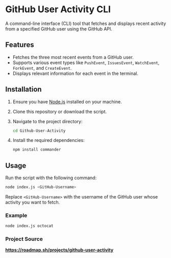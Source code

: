 # GitHub User Activity CLI

A command-line interface (CLI) tool that fetches and displays recent activity from a specified GitHub user using the GitHub API.

## Features

- Fetches the three most recent events from a GitHub user.
- Supports various event types like `PushEvent`, `IssuesEvent`, `WatchEvent`, `ForkEvent`, and `CreateEvent`.
- Displays relevant information for each event in the terminal.

## Installation

1. Ensure you have [Node.js](https://nodejs.org/) installed on your machine.

2. Clone this repository or download the script.

3. Navigate to the project directory:

   ```bash
   cd Github-User-Activity
   ```

4. Install the required dependencies:

   ```bash
   npm install commander
   ```

## Usage

Run the script with the following command:

```bash
node index.js <GitHub-Username>
```

Replace `<GitHub-Username>` with the username of the GitHub user whose activity you want to fetch.

### Example

```bash
node index.js octocat
```

### Project Source

**https://roadmap.sh/projects/github-user-activity**
